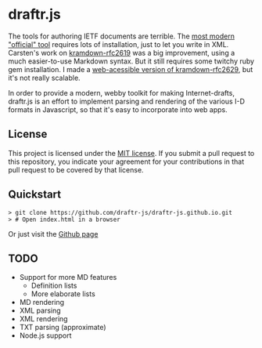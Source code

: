 # draftr.js

The tools for authoring IETF documents are terrible.  The [most modern "official" tool](http://xml.resource.org) requires lots of installation, just to let you write in XML.  Carsten's work on [kramdown-rfc2619](https://github.com/cabo/kramdown-rfc2629/) was a big improvement, using a much easier-to-use Markdown syntax.  But it still requires some twitchy ruby gem installation.  I made a [web-acessible version of kramdown-rfc2629](http://ipv.sx/draftr/), but it's not really scalable.

In order to provide a modern, webby toolkit for making Internet-drafts, draftr.js is an effort to implement parsing and rendering of the various I-D formats in Javascript, so that it's easy to incorporate into web apps.

## License

This project is licensed under the [MIT license](http://opensource.org/licenses/MIT).  If you submit a pull request to this repository, you indicate your agreement for your contributions in that pull request to be covered by that license.


## Quickstart

```
> git clone https://github.com/draftr-js/draftr-js.github.io.git
> # Open index.html in a browser
```

Or just visit the [Github page](https://draftr-js.github.io/)


## TODO

* Support for more MD features
  * Definition lists
  * More elaborate lists
* MD rendering
* XML parsing
* XML rendering
* TXT parsing (approximate)
* Node.js support
